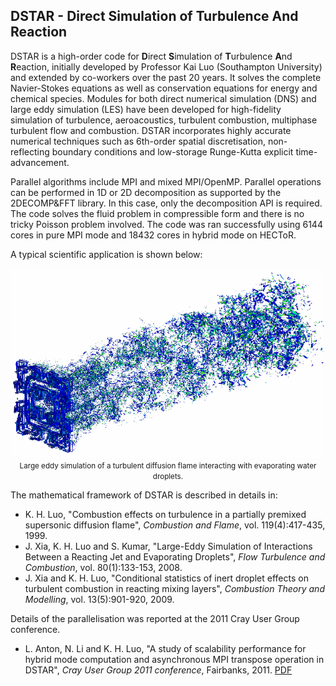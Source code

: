 ## DSTAR - Direct Simulation of Turbulence And Reaction

DSTAR is a high-order code for **D**irect **S**imulation of **T**urbulence **A**nd **R**eaction, initially developed by Professor Kai Luo (Southampton University) and extended by co-workers over the past 20 years. It solves the complete Navier-Stokes equations as well as conservation equations for energy and chemical species. Modules for both direct numerical simulation (DNS) and large eddy simulation (LES) have been developed for high-fidelity simulation of turbulence, aeroacoustics, turbulent combustion, multiphase turbulent flow and combustion. DSTAR incorporates highly accurate numerical techniques such as 6th-order spatial discretisation, non-reflecting boundary conditions and low-storage Runge-Kutta explicit time-advancement.

Parallel algorithms include MPI and mixed MPI/OpenMP. Parallel operations can be performed in 1D or 2D decomposition as supported by the 2DECOMP&FFT library. In this case, only the decomposition API is required. The code solves the fluid problem in compressible form and there is no tricky Poisson problem involved. The code was ran successfully using 6144 cores in pure MPI mode and 18432 cores in hybrid mode on HECToR.

A typical scientific application is shown below:

<p align="center">
  <img src="images/vort-fractal.png"><br>
  <span style="font-size:smaller;">Large eddy simulation of a turbulent diffusion flame interacting with evaporating water droplets.
  </span>
</p>

The mathematical framework of DSTAR is described in details in:

- K. H. Luo, "Combustion effects on turbulence in a partially premixed supersonic diffusion flame", *Combustion and Flame*, vol. 119(4):417-435, 1999.
- J. Xia, K. H. Luo and S. Kumar, "Large-Eddy Simulation of Interactions Between a Reacting Jet and Evaporating Droplets", *Flow Turbulence and Combustion*, vol. 80(1):133-153, 2008.
- J. Xia and K. H. Luo, "Conditional statistics of inert droplet effects on turbulent combustion in reacting mixing layers", *Combustion Theory and Modelling*, vol. 13(5):901-920, 2009.

Details of the parallelisation was reported at the 2011 Cray User Group conference.

- L. Anton, N. Li and K. H. Luo, "A study of scalability performance for hybrid mode computation and asynchronous MPI transpose operation in DSTAR", *Cray User Group 2011 conference*, Fairbanks, 2011. [PDF](papers/09C-Anton-Paper.pdf)